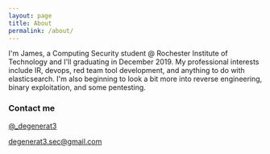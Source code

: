 ```yaml
---
layout: page
title: About
permalink: /about/
---
```


I'm James, a Computing Security student @ Rochester Institute of Technology and I'll graduating in December 2019. My professional interests include IR, devops, red team tool development, and anything to do with elasticsearch.  I'm also beginning to look a bit more into reverse engineering, binary exploitation, and some pentesting.



### Contact me
[@_degenerat3](https://twitter.com/_degenerat3)  

[degenerat3.sec@gmail.com](mailto:degenerat3.sec@gmail.com)